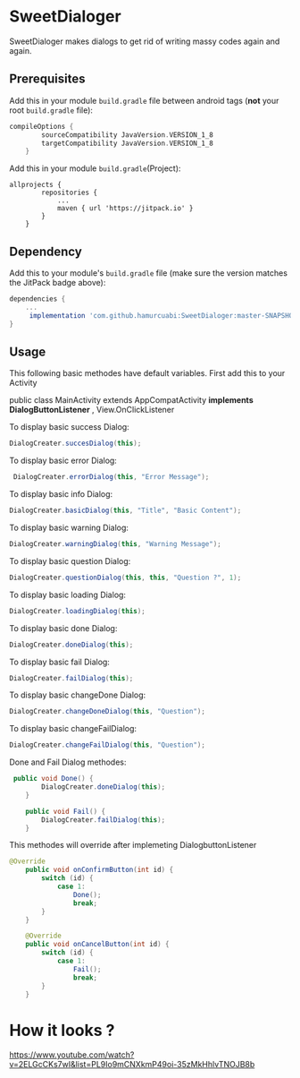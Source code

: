 # SweetDialoger
	
SweetDialoger makes dialogs to get rid of writing massy codes again and again.

## Prerequisites

Add this in your module `build.gradle` file between android tags (**not** your root `build.gradle` file):

```gradle
compileOptions {
        sourceCompatibility JavaVersion.VERSION_1_8
        targetCompatibility JavaVersion.VERSION_1_8
    }

```

Add this in your module `build.gradle`(Project):

```repositories
allprojects {
		repositories {
			...
			maven { url 'https://jitpack.io' }
		}
	}
```


## Dependency

Add this to your module's `build.gradle` file (make sure the version matches the JitPack badge above):

```gradle
dependencies {
	...
	 implementation 'com.github.hamurcuabi:SweetDialoger:master-SNAPSHOT'
}
```
## Usage
This following basic methodes have default variables. First add this to your Activity

public class MainActivity extends AppCompatActivity **implements DialogButtonListener** , View.OnClickListener


To display basic success Dialog:

``` java
DialogCreater.succesDialog(this);
```
To display basic error Dialog:

``` java
 DialogCreater.errorDialog(this, "Error Message");
```
To display basic info Dialog:

``` java
DialogCreater.basicDialog(this, "Title", "Basic Content");
```
To display basic warning Dialog:

``` java
DialogCreater.warningDialog(this, "Warning Message");
```

To display basic question Dialog:

``` java
DialogCreater.questionDialog(this, this, "Question ?", 1);
```
To display basic loading Dialog:

``` java
DialogCreater.loadingDialog(this);
```
To display basic done Dialog:

``` java
DialogCreater.doneDialog(this);
```
To display basic fail Dialog:

``` java
DialogCreater.failDialog(this);
```
To display basic changeDone Dialog:

``` java
DialogCreater.changeDoneDialog(this, "Question");
```
To display basic changeFailDialog:

``` java
DialogCreater.changeFailDialog(this, "Question");
```
Done and Fail Dialog methodes:
``` java
 public void Done() {
        DialogCreater.doneDialog(this);
    }

    public void Fail() {
        DialogCreater.failDialog(this);
    }

```

This methodes will override after implemeting DialogbuttonListener
``` java
@Override
    public void onConfirmButton(int id) {
        switch (id) {
            case 1:
                Done();
                break;
        }
    }

    @Override
    public void onCancelButton(int id) {
        switch (id) {
            case 1:
                Fail();
                break;
        }
    }
```
# How it looks ?

https://www.youtube.com/watch?v=2ELGcCKs7wI&list=PL9Io9mCNXkmP49oi-35zMkHhlvTNOJB8b


